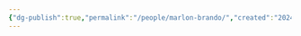 ```yaml
---
{"dg-publish":true,"permalink":"/people/marlon-brando/","created":"2024-03-13","updated":"2024-03-13"}
---
```



